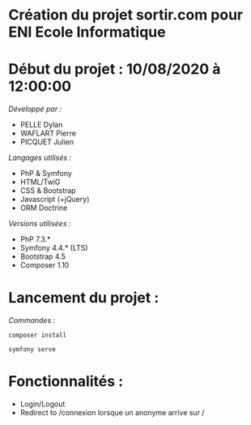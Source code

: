 # Création du projet sortir.com pour ENI Ecole Informatique
# Début du projet : 10/08/2020 à 12:00:00

_Développé par :_
- PELLE Dylan
- WAFLART Pierre
- PICQUET Julien

_Langages utilisés :_
- PhP & Symfony
- HTML/TwiG
- CSS & Bootstrap
- Javascript (+jQuery)
- ORM Doctrine

_Versions utilisées :_
- PhP 7.3.*
- Symfony 4.4.* (LTS)
- Bootstrap 4.5
- Composer 1.10

# Lancement du projet :

_Commandes :_

`composer install`

`symfony serve`

# Fonctionnalités :

- Login/Logout
- Redirect to /connexion lorsque un anonyme arrive sur /